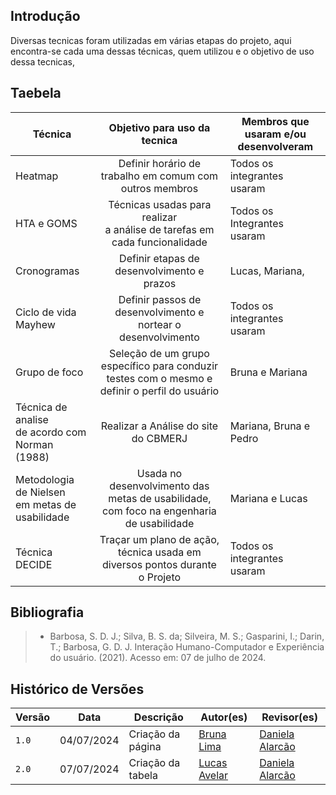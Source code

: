 ## Introdução
Diversas tecnicas foram utilizadas em várias etapas do projeto, aqui encontra-se cada uma dessas técnicas, quem utilizou e o objetivo de uso dessa tecnicas,

## Taebela

| Técnica | Objetivo para uso da tecnica      | Membros que usaram e/ou desenvolveram   | 
| ------- | :-------------------------------: | --------------------------------- | 
| Heatmap | Definir horário de trabalho em comum com outros membros|Todos os integrantes usaram |                                          
| HTA e GOMS| Técnicas usadas para realizar <br> a análise de tarefas em cada funcionalidade| Todos os Integrantes usaram  |
| Cronogramas | Definir etapas de desenvolvimento e prazos | Lucas, Mariana,|
| Ciclo de vida Mayhew | Definir passos de desenvolvimento e nortear o desenvolvimento| Todos os integrantes usaram |
| Grupo de foco | Seleção de um grupo específico para conduzir testes com o mesmo e definir o perfil do usuário | Bruna e Mariana |
| Técnica de analise <br> de acordo com Norman (1988)   | Realizar a Análise do site do CBMERJ  | Mariana, Bruna e Pedro|
| Metodologia de Nielsen<br> em metas de usabilidade | Usada no desenvolvimento das metas de usabilidade,<br> com foco na engenharia de usabilidade | Mariana e Lucas |
| Técnica DECIDE | Traçar um plano de ação, técnica usada em diversos pontos durante o Projeto | Todos os integrantes usaram |

## Bibliografia
> - Barbosa, S. D. J.; Silva, B. S. da; Silveira, M. S.; Gasparini, I.; Darin, T.; Barbosa, G. D. J. Interação Humano-Computador e Experiência do usuário. (2021). Acesso em: 07 de julho de 2024.


## Histórico de Versões

| Versão  | Data       | Descrição                 | Autor(es)                                | Revisor(es)                                    |
| ------- | :--------: | ------------------------- | ---------------------------------------- | ---------------------------------------------- |
| `1.0`   | 04/07/2024 | Criação da página         | [Bruna Lima](https://github.com/libruna) | [Daniela Alarcão](https://github.com/danialarcao) |
| `2.0`   |07/07/2024  | Criação da tabela         | [Lucas Avelar](https://github.com/LucasAvelar2711)| [Daniela Alarcão](https://github.com/danialarcao) |

